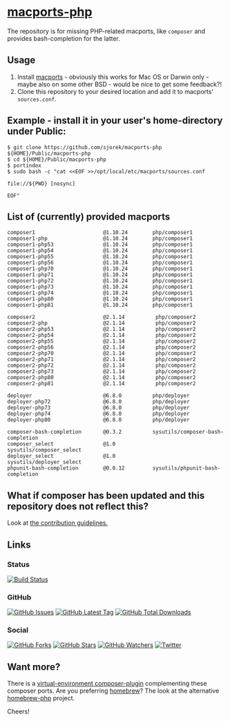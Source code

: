 # [macports-php](https://sjorek.github.io/macports-php/)

The repository is for missing PHP-related macports, like `composer` and
provides bash-completion for the latter.

## Usage

1. Install [macports](https://www.macports.org) - obviously this works
   for Mac OS or Darwin only - maybe also on some other BSD - would be
   nice to get some feedback?!
2. Clone this repository to your desired location and add it to macports'
   `sources.conf`.

## Example - install it in your user's home-directory under Public:

```console
$ git clone https://github.com/sjorek/macports-php ${HOME}/Public/macports-php
$ cd ${HOME}/Public/macports-php
$ portindex
$ sudo bash -c "cat <<EOF >>/opt/local/etc/macports/sources.conf

file://${PWD} [nosync]

EOF"
```

## List of (currently) provided macports

    composer1                      @1.10.24        php/composer1
    composer1-php                  @1.10.24        php/composer1
    composer1-php53                @1.10.24        php/composer1
    composer1-php54                @1.10.24        php/composer1
    composer1-php55                @1.10.24        php/composer1
    composer1-php56                @1.10.24        php/composer1
    composer1-php70                @1.10.24        php/composer1
    composer1-php71                @1.10.24        php/composer1
    composer1-php72                @1.10.24        php/composer1
    composer1-php73                @1.10.24        php/composer1
    composer1-php74                @1.10.24        php/composer1
    composer1-php80                @1.10.24        php/composer1
    composer1-php81                @1.10.24        php/composer1

    composer2                      @2.1.14          php/composer2
    composer2-php                  @2.1.14          php/composer2
    composer2-php53                @2.1.14          php/composer2
    composer2-php54                @2.1.14          php/composer2
    composer2-php55                @2.1.14          php/composer2
    composer2-php56                @2.1.14          php/composer2
    composer2-php70                @2.1.14          php/composer2
    composer2-php71                @2.1.14          php/composer2
    composer2-php72                @2.1.14          php/composer2
    composer2-php73                @2.1.14          php/composer2
    composer2-php80                @2.1.14          php/composer2
    composer2-php81                @2.1.14          php/composer2

    deployer                       @6.8.0          php/deployer
    deployer-php72                 @6.8.0          php/deployer
    deployer-php73                 @6.8.0          php/deployer
    deployer-php74                 @6.8.0          php/deployer
    deployer-php80                 @6.8.0          php/deployer

    composer-bash-completion       @0.3.2          sysutils/composer-bash-completion
    composer_select                @1.0            sysutils/composer_select
    deployer_select                @1.0            sysutils/deployer_select
    phpunit-bash-completion        @0.0.12         sysutils/phpunit-bash-completion


## What if composer has been updated and this repository does not reflect this?

Look at [the contribution guidelines.](CONTRIBUTING.md)

## Links

### Status

[![Build Status](https://img.shields.io/travis/com/sjorek/macports-php.svg)](https://travis-ci.com/sjorek/macports-php)


### GitHub

[![GitHub Issues](https://img.shields.io/github/issues/sjorek/macports-php.svg)](https://github.com/sjorek/macports-php/issues)
[![GitHub Latest Tag](https://img.shields.io/github/tag/sjorek/macports-php.svg)](https://github.com/sjorek/macports-php/tags)
[![GitHub Total Downloads](https://img.shields.io/github/downloads/sjorek/macports-php/total.svg)](https://github.com/sjorek/macports-php/releases)


### Social

[![GitHub Forks](https://img.shields.io/github/forks/sjorek/macports-php.svg?style=social)](https://github.com/sjorek/macports-php/network)
[![GitHub Stars](https://img.shields.io/github/stars/sjorek/macports-php.svg?style=social)](https://github.com/sjorek/macports-php/stargazers)
[![GitHub Watchers](https://img.shields.io/github/watchers/sjorek/macports-php.svg?style=social)](https://github.com/sjorek/macports-php/watchers)
[![Twitter](https://img.shields.io/twitter/url/https/github.com/sjorek/macports-php.svg?style=social)](https://twitter.com/intent/tweet?url=https%3A%2F%2Fsjorek.github.io%2Fmacports-php%2F)

## Want more?

There is a [virtual-environment composer-plugin](https://sjorek.github.io/composer-virtual-environment-plugin/)
complementing these composer ports. Are you preferring [homebrew](https://brew.sh)? The look at the alternative
[homebrew-php](https://sjorek.github.io/homebrew-php/) project.

Cheers!
